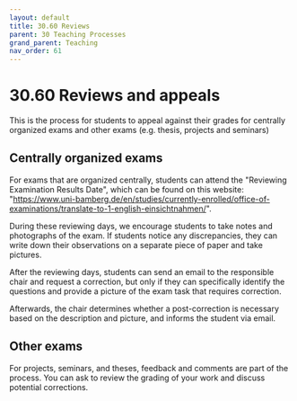 ```yaml
---
layout: default
title: 30.60 Reviews
parent: 30 Teaching Processes
grand_parent: Teaching
nav_order: 61
---
```


# 30.60 Reviews and appeals

This is the process for students to appeal against their grades for centrally organized exams and other exams (e.g. thesis, projects and seminars)

## Centrally organized exams

For exams that are organized centrally, students can attend the "Reviewing Examination Results Date", which can be found on this website: "https://www.uni-bamberg.de/en/studies/currently-enrolled/office-of-examinations/translate-to-1-english-einsichtnahmen/". 

During these reviewing days, we encourage students to take notes and photographs of the exam. If students notice any discrepancies, they can write down their observations on a separate piece of paper and take pictures. 

After the reviewing days, students can send an email to the responsible chair and request a correction, but only if they can specifically identify the questions and provide a picture of the exam task that requires correction.

Afterwards, the chair determines whether a post-correction is necessary based on the description and picture, and informs the student via email.

## Other exams

For projects, seminars, and theses, feedback and comments are part of the process. You can ask to review the grading of your work and discuss potential corrections.
